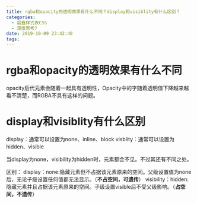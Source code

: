 ```yaml
---
title: rgba和opacity的透明效果有什么不同？display和visiblity有什么区别？
categories:
  - 层叠样式表CSS
  - 深度思考7
date: 2019-10-09 23:42:40
tags:
---
```


# rgba和opacity的透明效果有什么不同
opacity后代元素会随着一起具有透明性，Opacity中的字随着透明值下降越来越看不清楚，而RGBA不具有这样的问题。 

# display和visiblity有什么区别
display：通常可以设置为none、inline、block 
visblity：通常可以设置为hidden、visible 

当display为none，visibility为hidden时，元素都会不见。不过其还有不同之处。

区别：
display：none:隐藏元素但不占据该元素原来的空间。父级设置值为none后，无论子级设置任何值都无法显示。（**不占空间，可遗传**）
visibility：hidden:隐藏元素并且占据该元素原来的空间。子级设置visible后不受父级影响。（**占空间，不遗传**）

